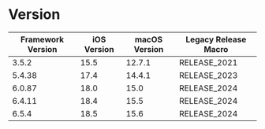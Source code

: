 # Version

| Framework Version | iOS Version | macOS Version | Legacy Release Macro |
|-------------------|-------------|---------------|----------------------|
| 3.5.2 | 15.5 | 12.7.1 | RELEASE_2021 |
| 5.4.38 | 17.4 | 14.4.1 | RELEASE_2023 |
| 6.0.87 | 18.0 | 15.0 | RELEASE_2024 |
| 6.4.11 | 18.4 | 15.5 | RELEASE_2024 |
| 6.5.4 | 18.5 | 15.6 | RELEASE_2024 |

